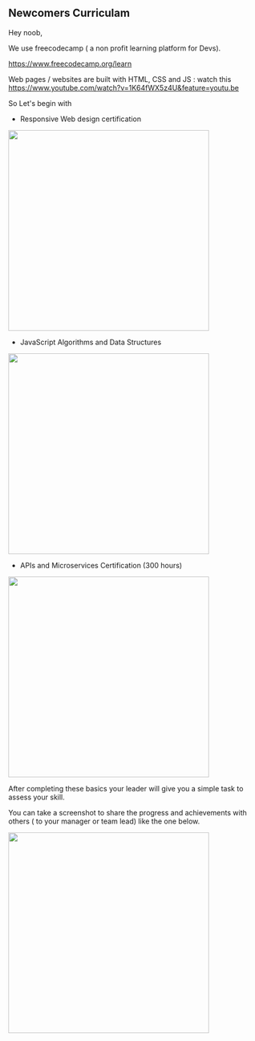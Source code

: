 ## Newcomers Curriculam

Hey noob,

We use freecodecamp ( a non profit learning platform for Devs).  

https://www.freecodecamp.org/learn

Web pages / websites are built with HTML, CSS and JS : watch this https://www.youtube.com/watch?v=1K64fWX5z4U&feature=youtu.be

So Let's begin with

- Responsive Web design certification

<img src="https://github.com/neoito-hub/learningHub/raw/master/src/components/images/FCC-html-css.png"  width="400"/>

- JavaScript Algorithms and Data Structures

<img src="https://github.com/neoito-hub/learningHub/raw/master/src/components/images/FCC-js.png"  width="400"/>

- APIs and Microservices Certification (300 hours)

<img src="https://github.com/neoito-hub/learningHub/raw/master/src/components/images/FCC-apis-mongo.png"  width="400"/>

After completing these basics your leader will give you a simple task to assess your skill.

You can take a screenshot to share the progress and achievements with others ( to your manager or team lead) like the one below. 

<img src="https://github.com/neoito-hub/learningHub/raw/master/src/components/images/FCC-progress.png"  width="400"/>
